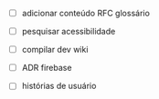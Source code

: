 - [ ] adicionar conteúdo RFC glossário
- [ ] pesquisar acessibilidade
- [ ] compilar dev wiki
- [ ] ADR firebase
- [ ] histórias de usuário

